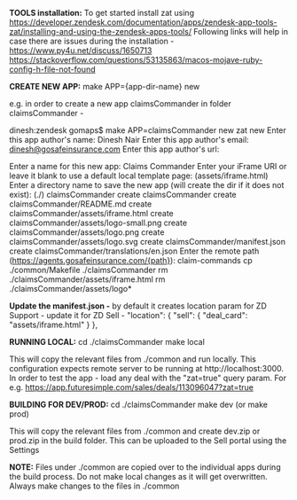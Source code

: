 **TOOLS installation:**
To get started install zat using https://developer.zendesk.com/documentation/apps/zendesk-app-tools-zat/installing-and-using-the-zendesk-apps-tools/
Following links will help in case there are issues during the installation -
https://www.py4u.net/discuss/1650713
https://stackoverflow.com/questions/53135863/macos-mojave-ruby-config-h-file-not-found


**CREATE NEW APP:**
make APP={app-dir-name} new

e.g. in order to create a new app claimsCommander in folder claimsCommander -

dinesh:zendesk gomaps$ make APP=claimsCommander new
zat new
Enter this app author's name:
 Dinesh Nair
Enter this app author's email:
 dinesh@gosafeinsurance.com
Enter this app author's url:
 
Enter a name for this new app:
 Claims Commander
Enter your iFrame URI or leave it blank to use a default local template page:
 (assets/iframe.html) 
Enter a directory name to save the new app (will create the dir if it does not exist):
 (./) claimsCommander
      create  claimsCommander
      create  claimsCommander/README.md
      create  claimsCommander/assets/iframe.html
      create  claimsCommander/assets/logo-small.png
      create  claimsCommander/assets/logo.png
      create  claimsCommander/assets/logo.svg
      create  claimsCommander/manifest.json
      create  claimsCommander/translations/en.json
Enter the remote path (https://agents.gosafeinsurance.com/{path}): claim-commands
cp ./common/Makefile ./claimsCommander
rm ./claimsCommander/assets/iframe.html
rm ./claimsCommander/assets/logo*

**Update the manifest.json -** by default it creates location param for ZD Support - update it for ZD Sell - 
  "location": {
     "sell": {
     "deal_card": "assets/iframe.html"
    }
  },


**RUNNING LOCAL:**
cd ./claimsCommander
make local

This will copy the relevant files from ./common and run locally. This configuration expects remote server to be running at http://localhost:3000. In order to test the app - load any deal with the "zat=true" query param. For e.g. https://app.futuresimple.com/sales/deals/113096047?zat=true


**BUILDING FOR DEV/PROD:**
cd ./claimsCommander
make dev (or make prod)

This will copy the relevant files from ./common and create dev.zip or prod.zip in the build folder. This can be uploaded to the Sell portal using the Settings

**NOTE:**
Files under ./common are copied over to the individual apps during the build process. Do not make local changes as it will get overwritten. Always make changes to the files in ./common
